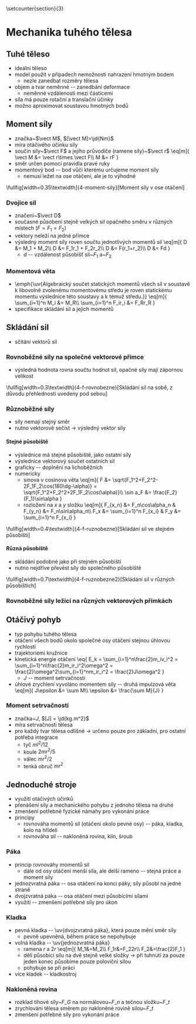 \setcounter{section}{3}
# Mechanika tuhého tělesa
## Tuhé těleso
- ideální těleso
- model použit v případech nemožnosti nahrazení hmotným bodem
	- nezle zanedbat rozměry tělesa
- objem a tvar neměnné -- zanedbání deformace
	- neměnné vzdálenosti mezi částicemi
- síla má pouze rotační a translační účinky
- možno aproximovat soustavou hmotných bodů

## Moment síly
- značka~$\vect M$, $[\vect M]=\jd{Nm}$
- míra otáčivého účinku síly
- součin síly~$\vect F$ a jejího průvodiče (ramene síly)~$\vect r$
	\eq[m]{
		\vect M &= \vect r\times \vect F\\\\
		M &= rF
	}
- směr určen pomocí pravidla pravé ruky
- momentový bod -- bod vůči kterému určujeme moment síly
	- nemusí ležet na ose otáčení, ale je to výhodné

\fullfig[width=0.35\textwidth]{4-moment-sily}[Moment síly v ose otáčení]

### Dvojice sil
- značení~$\vect D$
- současné působení stejně velkých sil opačného směru v různých místech ($F=F_1=F_2$)
- vektory neleží na jedné přímce
- výsledný moment síly roven součtu jednotlivých momentů sil
	\eq[m]{
		D &= M_1 + M_2\\\\
		D &= F_1r_1 + F_2r_2\\\\
		D &= F(r_1+r_2)\\\\
		D &= Fd
	}
	- $d$ -- vzdálenost působišť sil~$F_1$ a~$F_2$

### Momentová věta
- \emph{\uv{Algebraický součet statických momentů všech sil v soustavě k libovolně zvolenému momentovému středu je roven statickému momentu výslednice této soustavy a k témuž středu.}}
	\eq[m]{
		\sum_{i=1}^n M_i &= M\_R\\\\
		\sum_{i=1}^n F_ir_i &= F\_Rr\_R
	}
- specifikace skládání sil a jejich momentů

## Skládání sil
- sčítání vektorů sil

### Rovnoběžné síly na společné vektorové přímce
- výsledná hodnota rovna součtu hodnot sil, opačné síly mají zápornou velikost

\fullfig[width=0.3\textwidth]{4-f-rovnobezne}[Skládání sil na sobě, z důvodu přehlednosti uvedeny pod sebou]

### Různoběžné síly
- síly nemají stejný směr
- nutno vektorově sečíst $\rightarrow$ výsledný vektor síly

#### Stejné působiště
- výslednice má stejné působiště, jako ostatní síly
- výslednice vektorový součet ostatních sil
- graficky -- doplnění na lichoběžních
- numericky
	- sinova v cosinova věta
		\eq[m]{
			F &= \sqrt{F_1^2+F_2^2-2F_1F_2\cos(180\dg-\alpha)} = \sqrt{F_1^2+F_2^2+2F_1F_2\cos(\alpha)}\\\\
			\sin a_F &= \frac{F_2}{F_1}\sin\alpha
		}
	- rozložení na $x$ a $y$ složku
		\eq[m]{
			F_{x_n} &= F_n\cos\alpha_n &
			F_{y_n} &= F_n\sin\alpha_n\\\\
			F_x &= \sum_{i=1}^n F_{x_i} &
			F_y &= \sum_{i=1}^n F_{x_i}
		}

\fullfig[width=0.4\textwidth]{4-f-ruznobezne}[Skládání sil ve stejném působišti]

#### Různá působiště
- skládání podobné jako při stejném působišti
- nutno nejdříve převést síly do společného působiště

\fullfig[width=0.7\textwidth]{4-f-ruznobezne2}[Skládání sil v různých působištích]

### Rovnoběžné síly ležící na různých vektorových přímkách
## Otáčivý pohyb
- typ pohybu tuhého tělesa
- otáčení všech bodů okolo společné osy otáčení stejnou úhlovou rychlostí
- trajektoriemi kružnice
- kinetická energie otáčení
	\eq{
		E\_k = \sum_{i=1}^n\frac{2}m_iv_i^2
		= \sum_{i=1}^n\frac{2}m_ir_i^2\omega^2
		= \frac{2}\omega^2\sum_{i=1}^nm_ir_i^2
		= \frac{2}J\omega^2
	}
	- $J$ -- moment setrvačnosti
- úhlové zrychlení vyvoláno momentem síly -- druhá impulzová věta
	\eq[m]{
		J\epsilon &= \sum M\\\\
		\epsilon &= \frac{\sum M}{J}
	}

### Moment setrvačnosti
- značka~$J$, $[J] = \jd{kg.m^2}$
- míra setrvačnosti tělesa
- pro každý tvar tělesa odlišné $\rightarrow$ určeno pouze pro základní, pro ostatní potřeba integrace
	- tyč $ml^2/12$
	- koule $2mr^2/5$
	- válec $mr^2/2$
	- tenká obruč $mr^2$

## Jednoduché stroje
- využití otáčivých účinků
- přenášení síly a mechanického pohybu z jednoho tělesa na druhé
- zmenšení potřebné fyzické námahy pro vykonání práce
- principy
	- rovnováha momentů sil (otáčení okolo pevné osy) -- páka, kladka, kolo na hřídeli
	- rovnováha sil -- nakloněná rovina, klín, šroub

### Páka
- princip rovnováhy momentů sil
	- dále od osy otáčení menší síla, ale delší rameno -- stejná práce a moment síly
- jednozvratná páka -- osa otáčení na konci páky, síly působí na jedné straně
- dvojzvratná páka -- osa otáčení mezi působícími sílami
- využití -- zmenšení potřebné síly pro úkon

### Kladka
- pevná kladka -- \uv{dvojzvratná páka}, která pouze mění směr síly
	- pevně upevněná, během práce se nepohybuje
- volná kladka -- \uv{jednozvratná páka}
	- ramena $r$ a $2r$
		\eq[m]{
			M_1&=M_2\\\\
			F_1r&=F_22r\\\\
			F_2&=\frac{2}F_1
		}
	- dělí působící sílu na dvě stejně velké složky $\rightarrow$ při tuhnutí za pouze jeden konec působíme pouze poloviční sílou
	- pohybuje se při práci
- více kladek -- kladkostroj

### Nakloněná rovina
- rozklad tíhové síly~$F\_G$ na normálovou~$F\_n$ a tečnou složku~$F\_t$
- zrychlování tělesa směrem po nakloněné rovině silou~$F\_t$
- zmenšení potřebné síly pro vykonání práce
